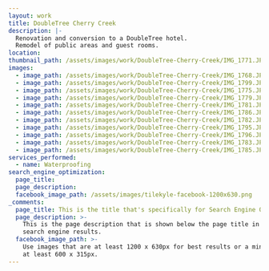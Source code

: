 ```yaml
---
layout: work
title: DoubleTree Cherry Creek
description: |-
  Renovation and conversion to a DoubleTree hotel.
  Remodel of public areas and guest rooms.
location:
thumbnail_path: /assets/images/work/DoubleTree-Cherry-Creek/IMG_1771.JPG
images:
  - image_path: /assets/images/work/DoubleTree-Cherry-Creek/IMG_1768.JPG
  - image_path: /assets/images/work/DoubleTree-Cherry-Creek/IMG_1799.JPG
  - image_path: /assets/images/work/DoubleTree-Cherry-Creek/IMG_1775.JPG
  - image_path: /assets/images/work/DoubleTree-Cherry-Creek/IMG_1779.JPG
  - image_path: /assets/images/work/DoubleTree-Cherry-Creek/IMG_1781.JPG
  - image_path: /assets/images/work/DoubleTree-Cherry-Creek/IMG_1786.JPG
  - image_path: /assets/images/work/DoubleTree-Cherry-Creek/IMG_1782.JPG
  - image_path: /assets/images/work/DoubleTree-Cherry-Creek/IMG_1795.JPG
  - image_path: /assets/images/work/DoubleTree-Cherry-Creek/IMG_1796.JPG
  - image_path: /assets/images/work/DoubleTree-Cherry-Creek/IMG_1783.JPG
  - image_path: /assets/images/work/DoubleTree-Cherry-Creek/IMG_1785.JPG
services_performed:
  - name: Waterproofing
search_engine_optimization:
  page_title:
  page_description:
  facebook_image_path: /assets/images/tilekyle-facebook-1200x630.png
_comments:
  page_title: This is the title that's specifically for Search Engine Optimization.
  page_description: >-
    This is the page description that is shown below the page title in the
    search engine results.
  facebook_image_path: >-
    Use images that are at least 1200 x 630px for best results or a minimum of
    at least 600 x 315px.
---
```


